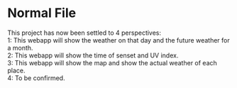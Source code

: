 # Normal File
This project has now been settled to 4 perspectives:                                  <br>
1: This webapp will show the weather on that day and the future weather for a month.  <br>
2: This webapp will show the time of senset and UV index.                             <br>
3: This webapp will show the map and show the actual weather of each place.           <br>
4: To be confirmed.                                                                   <br>
# 
